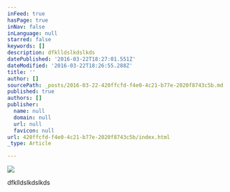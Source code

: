 ```yaml
---
inFeed: true
hasPage: true
inNav: false
inLanguage: null
starred: false
keywords: []
description: dfklldslkdslkds
datePublished: '2016-03-22T18:27:01.551Z'
dateModified: '2016-03-22T18:26:55.288Z'
title: ''
author: []
sourcePath: _posts/2016-03-22-420ffcfd-f4e0-4c21-b77e-2020f8743c5b.md
published: true
authors: []
publisher:
  name: null
  domain: null
  url: null
  favicon: null
url: 420ffcfd-f4e0-4c21-b77e-2020f8743c5b/index.html
_type: Article

---
```

![](https://the-grid-user-content.s3-us-west-2.amazonaws.com/bd936d22-e214-4db2-a014-3b27a1368726.jpg)

dfklldslkdslkds
